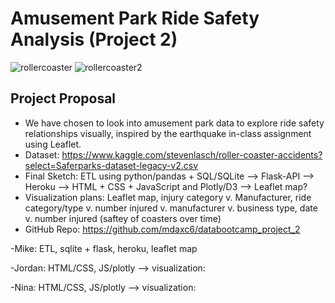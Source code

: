 # Amusement Park Ride Safety Analysis (Project 2)

![rollercoaster](https://media.giphy.com/media/3og0IyeC3SwvAQQgZq/giphy.gif) ![rollercoaster2](https://media.giphy.com/media/JVCPcgZTYuw1i/giphy.gif)

Project Proposal
-----------------------
- We have chosen to look into amusement park data to explore ride safety relationships visually, inspired by the earthquake in-class assignment using Leaflet. 
- Dataset: https://www.kaggle.com/stevenlasch/roller-coaster-accidents?select=Saferparks-dataset-legacy-v2.csv
- Final Sketch: ETL using python/pandas + SQL/SQLite --> Flask-API --> Heroku --> HTML + CSS + JavaScript and Plotly/D3 --> Leaflet map?
- Visualization plans: Leaflet map, injury category v. Manufacturer,  ride category/type v. number injured v. manufacturer v. business type, date v. number injured (saftey of coasters over time) 
- GitHub Repo: https://github.com/mdaxc6/databootcamp_project_2

-Mike: ETL, sqlite + flask, heroku, leaflet map

-Jordan: HTML/CSS, JS/plotly --> visualization: 

-Nina: HTML/CSS, JS/plotly --> visualization: 
